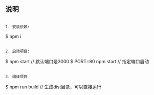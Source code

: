 ## 说明
  ```

  1. 安装依赖:
  ```
  $ npm i
  ```

  2. 启动项目:
  ```
  $ npm start               // 默认端口是3000
  $ PORT=80 npm start       // 指定端口启动
  ```
  
  3. 编译项目
  ```
  $ npm run build           // 生成dist目录，可以直接运行
  ```
 